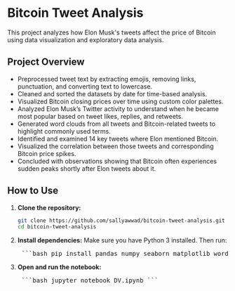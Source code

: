 # Bitcoin Tweet Analysis

This project analyzes how Elon Musk's tweets affect the price of Bitcoin using data visualization and exploratory data analysis.

## Project Overview

- Preprocessed tweet text by extracting emojis, removing links, punctuation, and converting text to lowercase.
- Cleaned and sorted the datasets by date for time-based analysis.
- Visualized Bitcoin closing prices over time using custom color palettes.
- Analyzed Elon Musk’s Twitter activity to understand when he became most popular based on tweet likes, replies, and retweets.
- Generated word clouds from all tweets and Bitcoin-related tweets to highlight commonly used terms.
- Identified and examined 14 key tweets where Elon mentioned Bitcoin.
- Visualized the correlation between those tweets and corresponding Bitcoin price spikes.
- Concluded with observations showing that Bitcoin often experiences sudden peaks shortly after Elon tweets about it.

## How to Use

1. **Clone the repository:**

   ```bash
   git clone https://github.com/sallyawwad/bitcoin-tweet-analysis.git
   cd bitcoin-tweet-analysis
2. **Install dependencies:**
   Make sure you have Python 3 installed. Then run:
   <pre> ```bash pip install pandas numpy seaborn matplotlib wordcloud ``` </pre>
3. **Open and run the notebook:**
   <pre> ```bash jupyter notebook DV.ipynb ``` </pre>





